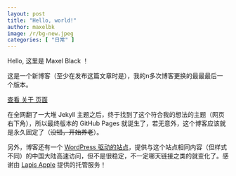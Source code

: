 ```yaml
---
layout: post
title: "Hello, world!"
author: maxelbk
image: /r/bg-new.jpeg
categories: [ "日常" ]
---
```


Hello, 这里是 Maxel Black ！

这是一个新博客（至少在发布这篇文章时是），我的n多次博客更换的最最最后一个版本。

[查看 关于 页面](/about)

在全网翻了一大堆 Jekyll 主题之后，终于找到了这个符合我的想法的主题（网页右下角），所以最终版本的 GitHub Pages 就诞生了，若无意外，这个博客应该就是永久固定了（~~没错，开始养老~~）。

另外，博客还有一个 [WordPress 驱动的站点](https://maxelblack.dp7.link)，提供与这个站点相同内容（但样式不同）的中国大陆高速访问，但不是很稳定，不一定哪天链接之类的就变化了。感谢由 [Lapis Apple](https://www.laple.top) 提供的托管服务！
